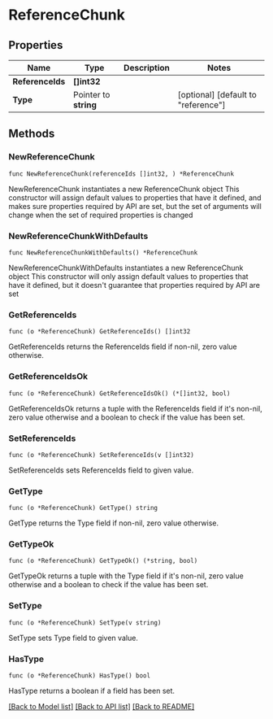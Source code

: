 # ReferenceChunk

## Properties

Name | Type | Description | Notes
------------ | ------------- | ------------- | -------------
**ReferenceIds** | **[]int32** |  | 
**Type** | Pointer to **string** |  | [optional] [default to "reference"]

## Methods

### NewReferenceChunk

`func NewReferenceChunk(referenceIds []int32, ) *ReferenceChunk`

NewReferenceChunk instantiates a new ReferenceChunk object
This constructor will assign default values to properties that have it defined,
and makes sure properties required by API are set, but the set of arguments
will change when the set of required properties is changed

### NewReferenceChunkWithDefaults

`func NewReferenceChunkWithDefaults() *ReferenceChunk`

NewReferenceChunkWithDefaults instantiates a new ReferenceChunk object
This constructor will only assign default values to properties that have it defined,
but it doesn't guarantee that properties required by API are set

### GetReferenceIds

`func (o *ReferenceChunk) GetReferenceIds() []int32`

GetReferenceIds returns the ReferenceIds field if non-nil, zero value otherwise.

### GetReferenceIdsOk

`func (o *ReferenceChunk) GetReferenceIdsOk() (*[]int32, bool)`

GetReferenceIdsOk returns a tuple with the ReferenceIds field if it's non-nil, zero value otherwise
and a boolean to check if the value has been set.

### SetReferenceIds

`func (o *ReferenceChunk) SetReferenceIds(v []int32)`

SetReferenceIds sets ReferenceIds field to given value.


### GetType

`func (o *ReferenceChunk) GetType() string`

GetType returns the Type field if non-nil, zero value otherwise.

### GetTypeOk

`func (o *ReferenceChunk) GetTypeOk() (*string, bool)`

GetTypeOk returns a tuple with the Type field if it's non-nil, zero value otherwise
and a boolean to check if the value has been set.

### SetType

`func (o *ReferenceChunk) SetType(v string)`

SetType sets Type field to given value.

### HasType

`func (o *ReferenceChunk) HasType() bool`

HasType returns a boolean if a field has been set.


[[Back to Model list]](../README.md#documentation-for-models) [[Back to API list]](../README.md#documentation-for-api-endpoints) [[Back to README]](../README.md)



